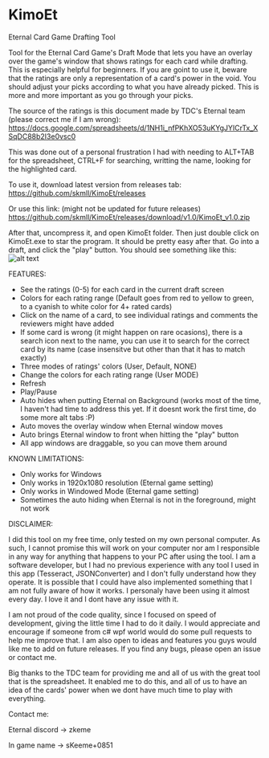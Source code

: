 # KimoEt
Eternal Card Game Drafting Tool

Tool for the Eternal Card Game's Draft Mode that lets you have an overlay over the game's window that shows ratings for each card while drafting.
This is especially helpful for beginners.
If you are goint to use it, beware that the ratings are only a representation of a card's power in the void. You should adjust your picks according to what you have already picked. This is more and more important as you go through your picks.

The source of the ratings is this document made by TDC's Eternal team (please correct me if I am wrong):
https://docs.google.com/spreadsheets/d/1NH1i_nfPKhXO53uKYgJYICrTx_XSqDC88b2I3e0vsc0

This was done out of a personal frustration I had with needing to ALT+TAB for the spreadsheet, CTRL+F for searching, writting the name, looking for the highlighted card.

To use it, download latest version from releases tab:
https://github.com/skmll/KimoEt/releases

Or use this link: (might not be updated for future releases)
https://github.com/skmll/KimoEt/releases/download/v1.0/KimoEt_v1.0.zip

After that, uncompress it, and open KimoEt folder. Then just double click on KimoEt.exe to star the program.
It should be pretty easy after that. Go into a draft, and click the "play" button. You should see something like this:
![alt text](https://i.imgur.com/5nAm9FA.jpg)

FEATURES:
- See the ratings (0-5) for each card in the current draft screen
- Colors for each rating range (Default goes from red to yellow to green, to a cyanish to white color for 4+ rated cards)
- Click on the name of a card, to see individual ratings and comments the reviewers might have added
- If some card is wrong (it might happen on rare ocasions), there is a search icon next to the name, you can use it to search for the correct card by its name (case insensitve but other than that it has to match exactly)
- Three modes of ratings' colors (User, Default, NONE)
- Change the colors for each rating range (User MODE)
- Refresh
- Play/Pause
- Auto hides when putting Eternal on Background (works most of the time, I haven't had time to address this yet. If it doesnt work the first time, do some more alt tabs :P)
- Auto moves the overlay window when Eternal window moves
- Auto brings Eternal window to front when hitting the "play" button
- All app windows are draggable, so you can move them around

KNOWN LIMITATIONS:
- Only works for Windows
- Only works in 1920x1080 resolution (Eternal game setting)
- Only works in Windowed Mode (Eternal game setting)
- Sometimes the auto hiding when Eternal is not in the foreground, might not work

DISCLAIMER:

I did this tool on my free time, only tested on my own personal computer. As such, I cannot promise this will work on your computer nor am I responsible in any way for anything that happens to your PC after using the tool.
I am a software developer, but I had no previous experience with any tool I used in this app (Tesseract, JSONConverter) and I don't fully understand how they operate.
It is possible that I could have also implemented something that I am not fully aware of how it works.
I personaly have been using it almost every day. I love it and I dont have any issue with it.

I am not proud of the code quality, since I focused on speed of development, giving the little time I had to do it daily.
I would appreciate and encourage if someone from c# wpf world would do some pull requests to help me improve that.
I am also open to ideas and features you guys would like me to add on future releases.
If you find any bugs, please open an issue or contact me.

Big thanks to the TDC team for providing me and all of us with the great tool that is the spreadsheet. It enabled me to do this, and all of us to have an idea of the cards' power when we dont have much time to play with everything.

Contact me:

Eternal discord -> zkeme

In game name -> sKeeme+0851
